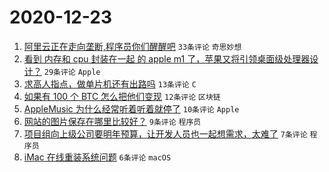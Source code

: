 # 2020-12-23

1. [阿里云正在走向垄断,程序员你们醒醒吧](https://www.v2ex.com/t/738070) ``33条评论`` ``奇思妙想``
1. [看到 内存和 cpu 封装在一起 的 apple m1 了，苹果又将引领桌面级处理器设计？](https://www.v2ex.com/t/738080) ``29条评论`` ``Apple``
1. [求高人指点，做单片机还有出路吗](https://www.v2ex.com/t/738094) ``13条评论`` ``C``
1. [如果有 100 个 BTC 怎么把他们变现](https://www.v2ex.com/t/738078) ``12条评论`` ``区块链``
1. [AppleMusic 为什么经常听着听着就停了](https://www.v2ex.com/t/738091) ``10条评论`` ``Apple``
1. [网站的图片保存在哪里比较好？](https://www.v2ex.com/t/738087) ``9条评论`` ``程序员``
1. [项目组向上级公司要明年预算，让开发人员也一起想需求，太难了](https://www.v2ex.com/t/738098) ``7条评论`` ``程序员``
1. [iMac 在线重装系统问题](https://www.v2ex.com/t/738076) ``6条评论`` ``macOS``
